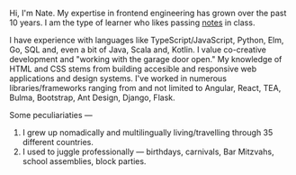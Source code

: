 Hi, I'm Nate. My expertise in frontend engineering has grown over the past 10 years. I am the type of learner who likes passing [notes](https://nqthqn.com/notes/) in class.

I have experience with languages like TypeScript/JavaScript, Python, Elm, Go, SQL and, even a bit of Java, Scala and, Kotlin. I value co-creative development and "working with the garage door open." My knowledge of HTML and CSS stems from building accesible and responsive web applications and design systems. I've worked in numerous libraries/frameworks ranging from and not limited to Angular, React, TEA, Bulma, Bootstrap, Ant Design, Django, Flask.

Some peculiariaties —

1. I grew up nomadically and multilingually living/travelling through 35 different countries.
2. I used to juggle professionally — birthdays, carnivals, Bar Mitzvahs, school assemblies, block parties.
